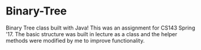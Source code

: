 # Binary-Tree
Binary Tree class built with Java!
This was an assignment for CS143 Spring '17. The basic structure was built in lecture as a class and the helper methods were modified by me to improve functionality.
